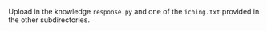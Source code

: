 Upload in the knowledge `response.py`  and one of the `iching.txt` provided in the other subdirectories.